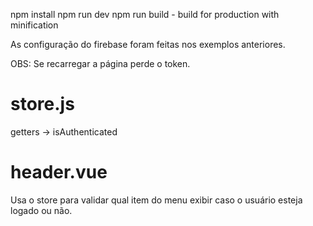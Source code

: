 npm install
npm run dev
npm run build - build for production with minification


As configuração do firebase foram feitas nos exemplos anteriores.

OBS:
Se recarregar a página perde o token.

# store.js
getters -> isAuthenticated

# header.vue
Usa o store para validar qual item do menu exibir caso o usuário esteja logado ou não.
